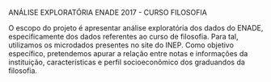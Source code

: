 ANÁLISE EXPLORATÓRIA ENADE 2017 - CURSO FILOSOFIA

O escopo do projeto é apresentar análise exploratória dos dados do ENADE, especificamente dos dados referentes ao curso de filosofia. Para tal, utilizamos os microdados presentes no site do INEP. Como objetivo específico, pretendemos apurar a relação entre notas e informações da instituição, características e perfil socioeconômico dos graduandos da filosofia.
